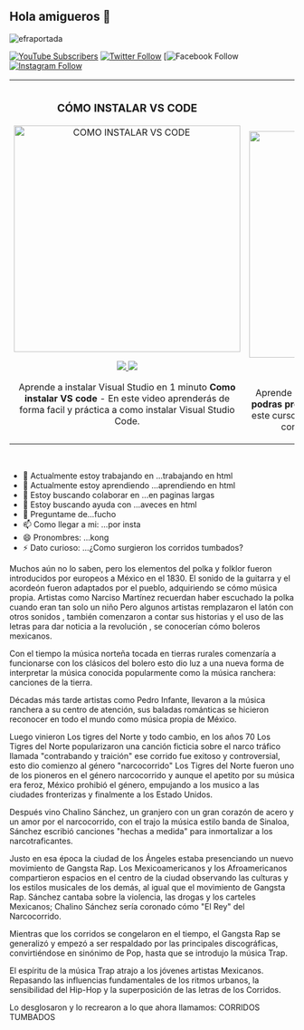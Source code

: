 ## Hola amigueros 👋

![efraportada](https://github.com/user-attachments/assets/be637e67-e21c-44c9-b44d-c77fecce813d)


[![YouTube Subscribers](https://img.shields.io/youtube/channel/subscribers/UCiyfPjWINfp3q4ztbnfOtSw?style=social)](@efrainpulido873)
[![Twitter Follow](https://img.shields.io/twitter/follow/pepe?style=social)](https://twitter.com/@pepe71547711094)
[![Facebook Follow](https://img.shields.io/badge/Facebook-Follow-blue?style=social&logo=facebook)
[![Instagram Follow](https://img.shields.io/badge/Instagram-Follow-purple?style=social&logo=instagram)](https://www.instagram.com/x.pulido03_/)



  
<table>
<tr>
<td width="50%">
<h3 align="center">CÓMO INSTALAR VS CODE</h3>
<div align="center">
<a href="https://github.com/@efrainpulido873" target="_blank"><img src="portad 1.jpg" width="400" alt="COMO INSTALAR VS CODE"></a>
<p>
<a href="https://github.com/@efrainpulido873" target="_blank">
<img src="https://img.shields.io/badge/CÓDIGO-ffffff?style=for-the-badge&logo=github&logoColor=black">
</a>
<a href="https://www.youtube.com/watch?v=jHd3S6SwmrI"_blank">
<img src="https://img.shields.io/badge/-Youtube-green?style=for-the-badge&color=d8392c">
</a>
</p>
<p>Aprende a instalar Visual Studio en 1 minuto <strong>Como instalar VS code</strong> - En este video aprenderás de forma facil y práctica a como instalar Visual Studio Code.</p>
</div>

</td>

<td width="50%">
               <br>
<h3 align="center">CURSO BÁSICO DE HTML</h3>
<div align="center">
<a href="https://github.com/@efrainpulido873" target="_blank"><img src="portada 2.jpeg" width="400" alt="Curso básico HTML con CSS"></a>
<p>
<a href="https://github.com/@efrainpulido873"_blank">
<img src="https://img.shields.io/badge/CÓDIGO-ffffff?style=for-the-badge&logo=github&logoColor=black">
</a>
<a href="https://www.youtube.com/watch?v=96DYOSqOuVc"_blank">
<img src="https://img.shields.io/badge/-Youtube-green?style=for-the-badge&color=d8392c">
</a>
</p>
<p>Aprende a programar en HTML en 1 minuto <strong>Como podras programar en HTML de forma sencilla</strong> - En este curso aprenderás todo lo necesario para iniciar con tu primer página simple de HTML.</p>
</div>
  
</td>  
</table>                                                                                 
</div>




- 🔭 Actualmente estoy trabajando en ...trabajando en html
- 🌱 Actualmente estoy aprendiendo ...aprendiendo en html
- 👯 Estoy buscando colaborar en ...en paginas largas 
- 🤔 Estoy buscando ayuda con ...aveces en html
- 💬 Preguntame de...fucho
- 📫 Como llegar a mi: ...por insta
- 😄 Pronombres: ...kong
- ⚡ Dato curioso: ...¿Como surgieron los corridos tumbados?

Muchos aún no lo saben, pero los elementos del polka y folklor fueron introducidos por europeos a México en el 1830. El sonido de la guitarra y el acordeón fueron adaptados por el pueblo, adquiriendo se cómo música propia. Artistas como Narciso Martínez recuerdan haber escuchado la polka cuando eran tan solo un niño Pero algunos artistas remplazaron el latón con otros sonidos , también comenzaron a contar sus historias y el uso de las letras para dar noticia a la revolución , se conocerían cómo boleros mexicanos. 

Con el tiempo la música norteña tocada en tierras rurales comenzaría a funcionarse con los clásicos del bolero esto dio luz a una nueva forma de interpretar la música conocida popularmente como la música ranchera: canciones de la tierra.

Décadas más tarde artistas como Pedro Infante, llevaron a la música ranchera a su centro de atención, sus baladas románticas se hicieron reconocer en todo el mundo como música propia de México.

Luego vinieron Los tigres del Norte y todo cambio, en los años 70 Los Tigres del Norte popularizaron una canción ficticia sobre el narco tráfico llamada "contrabando y traición" ese corrido fue exitoso y controversial, esto dio comienzo al género "narcocorrido" Los Tigres del Norte fueron uno de los pioneros en el género narcocorrido y aunque el apetito por su música era feroz, México prohibió el género, empujando a los musico a las ciudades fronterizas y finalmente a los Estado Unidos. 

Después vino Chalino Sánchez, un granjero con un gran corazón de acero y un amor por el narcocorrido, con el trajo la música estilo banda de Sinaloa, Sánchez escribió canciones "hechas a medida" para inmortalizar a los narcotraficantes.

Justo en esa época la ciudad de los Ángeles estaba presenciando un nuevo movimiento de Gangsta Rap. Los Mexicoamericanos y los Afroamericanos compartieron espacios en el centro de la ciudad observando las culturas y los estilos musicales de los demás, al igual que el movimiento de Gangsta Rap. Sánchez cantaba sobre la violencia, las drogas y los carteles Mexicanos; Chalino Sánchez sería coronado cómo "El Rey" del Narcocorrido.

Mientras que los corridos se congelaron en el tiempo, el Gangsta Rap se generalizó y empezó a ser respaldado por las principales discográficas, convirtiéndose en sinónimo de Pop, hasta que se introdujo la música Trap.

El espíritu de la música Trap atrajo a los jóvenes artistas Mexicanos. Repasando las influencias fundamentales de los ritmos urbanos, la sensibilidad del Hip-Hop y la superposición de las letras de los Corridos. 

Lo desglosaron y lo recrearon a lo que ahora llamamos: CORRIDOS TUMBADOS


